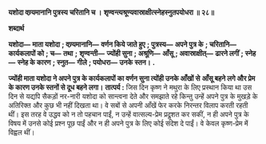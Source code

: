 **यशोदा वण्र्यमानानि पुत्रस्य चरितानि च ।** **शृण्वन्त्यश्रूण्यवास्राक्षीत्स्नेहस्नुतपयोधरा ॥ २८॥** 

**शब्दार्थ** 

**यशोदा—** **माता यशोदा** **; वण्र्यमानानि—** **वर्णन किये जाते हुए** **; पुत्रस्य—** **अपने पुत्र के** **; चरितानि—** **कार्यकलापों को** **; च—** **तथा** **;** **शृण्वन्ती—** **ज्योंही सुना** **; अश्रूणि—** **आँसू** **; अवास्राक्षीत्—** **ढारने लगीं** **; स्नेह—** **स्नेह के कारण** **; स्नुत—** **गीले** **; पयोधरा—** **उनके** **स्तन।** **.** 

**ज्योंही माता यशोदा ने अपने पुत्र के कार्यकलापों का वर्णन सुना त्योंही उनके आँखों से** **आँसू बहने लगे और प्रेम के कारण उनके स्तनों से दूध बहने लगा।** **तात्पर्य :** जिस दिन कृष्ण ने मथुरा के लिए प्रस्थान किया था उस दिन से यद्यपि सैकड़ों नर-नारी यशोदा को सान्त्वना देते और समझाते रहे किन्तु उन्हें अपने पुत्र के मुखड़े के अतिरिक्त और कुछ भी नहीं दिखता था। वे सबों से अपनी आँखें फेर करके निरन्तर विलाप करती रहती थीं। इस तरह वे उद्धव को न तो पहचान पाईं, न उन्हें वात्सल्य-प्रेम प्रदॢशत कर सकीं, न ही अपने पुत्र के विषय में उनसे कोई प्रश्न पूछ पाईं और न ही अपने पुत्र के लिए कोई संदेश दे पाईं। वे केवल कृष्ण-प्रेम में विह्वल थीं।  